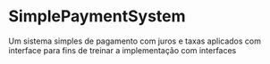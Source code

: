 # SimplePaymentSystem
Um sistema simples de pagamento com juros e taxas aplicados com interface para fins de treinar a implementação com interfaces
